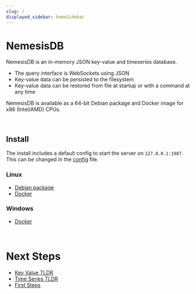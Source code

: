 ```yaml
---
slug: /
displayed_sidebar: homeSidebar
---
```


# NemesisDB

NemesisDB is an in-memory JSON key-value and timeseries database.

- The query interface is WebSockets using JSON
- Key-value data can be persisted to the filesystem
- Key-value data can be restored from file at startup or with a command at any time

NemesisDB is available as a 64-bit Debian package and Docker image for x86 (Intel/AMD) CPUs.

<br/>

## Install

The install includes a default config to start the server on `127.0.0.1:1987`. This can be changed in the [config](./home/config) file. 

### Linux
- [Debian package](./home/install/package)
- [Docker](./home/install/docker/linux)

### Windows
- [Docker](./home/install/docker/windows)


<br/>

# Next Steps

- [Key Value TLDR](./home/tldr-kv)
- [Time Series TLDR](./home/tldr-ts)
- [First Steps](/tutorials/first-steps/setup)

